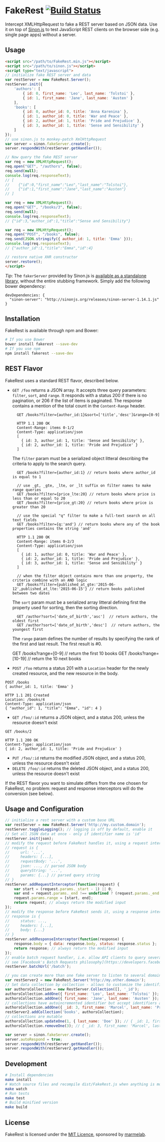 # FakeRest [![Build Status](https://travis-ci.org/marmelab/FakeRest.svg?branch=master)](https://travis-ci.org/marmelab/FakeRest)

Intercept XMLHttpRequest to fake a REST server based on JSON data. Use it on top of [Sinon.js](http://sinonjs.org/) to test JavaScript REST clients on the browser side (e.g. single page apps) without a server.

## Usage

```html
<script src="/path/to/FakeRest.min.js"></script>
<script src="/path/to/sinon.js"></script>
<script type="text/javascript">
// initialize fake REST server and data
var restServer = new FakeRest.Server();
restServer.init({
    'authors': [
        { id: 0, first_name: 'Leo', last_name: 'Tolstoi' },
        { id: 1, first_name: 'Jane', last_name: 'Austen' }
    ],
    'books': [
        { id: 0, author_id: 0, title: 'Anna Karenina' },
        { id: 1, author_id: 0, title: 'War and Peace' },
        { id: 2, author_id: 1, title: 'Pride and Prejudice' },
        { id: 3, author_id: 1, title: 'Sense and Sensibility' }
    ]
});
// use sinon.js to monkey-patch XmlHttpRequest
var server = sinon.fakeServer.create();
server.respondWith(restServer.getHandler());

// Now query the fake REST server
var req = new XMLHttpRequest();
req.open("GET", "/authors", false);
req.send(null);
console.log(req.responseText);
// [
//    {"id":0,"first_name":"Leo","last_name":"Tolstoi"},
//    {"id":1,"first_name":"Jane","last_name":"Austen"}
// ]

var req = new XMLHttpRequest();
req.open("GET", "/books/3", false);
req.send(null);
console.log(req.responseText);
// {"id":3,"author_id":1,"title":"Sense and Sensibility"}

var req = new XMLHttpRequest();
req.open("POST", "/books", false);
req.send(JSON.stringify({ author_id: 1, title: 'Emma' }));
console.log(req.responseText);
// {"author_id":1,"title":"Emma","id":4}

// restore native XHR constructor
server.restore();
</script>
```

*Tip*: The `fakerServer` provided by Sinon.js is [available as a standalone library](http://sinonjs.org/docs/#server), without the entire stubbing framework. Simply add the following bower dependency:

```
devDependencies: {
  "sinon-server": "http://sinonjs.org/releases/sinon-server-1.14.1.js"
}
```

## Installation

FakeRest is available through npm and Bower:

```sh
# If you use Bower
bower install fakerest --save-dev
# If you use npm
npm install fakerest --save-dev
```

## REST Flavor

FakeRest uses a standard REST flavor, described below.

* `GET /foo` returns a JSON array. It accepts three query parameters: `filter`, `sort`, and `range`. It responds with a status 200 if there is no pagination, or 206 if the list of items is paginated. The response contains a mention of the total count in the `Content-Range` header.

        GET /books?filter={author_id:1}&sort=['title','desc']&range=[0-9]

        HTTP 1.1 200 OK
        Content-Range: items 0-1/2
        Content-Type: application/json
        [
          { id: 3, author_id: 1, title: 'Sense and Sensibility' },
          { id: 2, author_id: 1, title: 'Pride and Prejudice' }
        ]

    The `filter` param must be a serialized object litteral describing the criteria to apply to the search query.

        GET /books?filter={author_id:1} // return books where author_id is equal to 1

        // use _gt, _gte, _lte, or _lt suffix on filter names to make range queries
        GET /books?filter={price_lte:20} // return books where price is less than or equal to 20
        GET /books?filter={price_gt:20} // return books where price is greater than 20

        // use the special "q" filter to make a full-text search on all text fields
        GET /books?filter={q:'and'} // return books where any of the book properties contains the string 'and'

        HTTP 1.1 200 OK
        Content-Range: items 0-2/3
        Content-Type: application/json
        [
          { id: 1, author_id: 0, title: 'War and Peace' },
          { id: 2, author_id: 1, title: 'Pride and Prejudice' },
          { id: 3, author_id: 1, title: 'Sense and Sensibility' }
        ]

        // when the filter object contains more than one property, the criteria combine with an AND logic
        GET /books?filter={published_at_gte:'2015-06-12',published_at_lte:'2015-06-15'} // return books published between two dates

    The `sort` param must be a serialized array litteral defining first the property used for sorting, then the sorting direction.

        GET /author?sort=['date_of_birth','asc']  // return authors, the oldest first
        GET /author?sort=['date_of_birth','desc']  // return authors, the youngest first

    The `range` param defines the number of results by specifying the rank of the first and last result. The first result is #0.

    GET /books?range=[0-9] // return the first 10 books
    GET /books?range=[10-19] // return the 10 next books

* `POST /foo` returns a status 201 with a `Location` header for the newly created resource, and the new resource in the body.

```
POST /books
{ author_id: 1, title: 'Emma' }

HTTP 1.1 201 Created
Location: /books/4
Content-Type: application/json
{ "author_id": 1, "title": "Emma", "id": 4 }
```

* `GET /foo/:id` returns a JSON object, and a status 200, unless the resource doesn't exist

```
GET /books/2

HTTP 1.1 200 OK
Content-Type: application/json
{ id: 2, author_id: 1, title: 'Pride and Prejudice' }
```

* `PUT /foo/:id` returns the modified JSON object, and a status 200, unless the resource doesn't exist
* `DELETE /foo/:id` returns the deleted JSON object, and a status 200, unless the resource doesn't exist

If the REST flavor you want to simulate differs from the one chosen for FakeRest, no problem: request and response interceptors will do the conversion (see below).

## Usage and Configuration

```js
// initialize a rest server with a custom base URL
var restServer = new FakeRest.Server('http://my.custom.domain');
restServer.toggleLogging(); // logging is off by default, enable it
// Set all JSON data at once - only if identifier name is 'id'
restServer.init(json);
// modify the request before FakeRest handles it, using a request interceptor
// request is {
//     url: '...',
//     headers: [...],
//     requestBody: '...',
//     json: ..., // parsed JSON body
//     queryString: '...',
//     params: {...} // parsed query string
// }
restServer.addRequestInterceptor(function(request) {
    var start = (request.params._start - 1) || 0;
    var end = request.params._end !== undefined ? (request.params._end - 1) : 19;
    request.params.range = [start, end];
    return request; // always return the modified input
});
// modify the response before FakeRest sends it, using a response interceptor
// response is {
//     status: ...,
//     headers: [...],
//     body: {...}
// }
restServer.addResponseInterceptor(function(response) {
    response.body = { data: response.body, status: response.status };
    return response; // always return the modified input
});
// enable batch request handler, i.e. allow API clients to query several resourecs into a single request
// see [Facebook's Batch Requests philosophy](https://developers.facebook.com/docs/graph-api/making-multiple-requests) for more details.
restServer.batchUrl('/batch');

// you can create more than one fake server to listen to several domains
var restServer2 = new FakeRest.Server('http://my.other.domain');
// Set data collection by collection - allows to customize the identifier name
var authorsCollection = new RestServer.Collection([], '_id');
authorsCollection.addOne({ first_name: 'Leo', last_name: 'Tolstoi' }); // { _id: 0, first_name: 'Leo', last_name: 'Tolstoi' }
authorsCollection.addOne({ first_name: 'Jane', last_name: 'Austen' }); // { _id: 1, first_name: 'Jane', last_name: 'Austen' }
// collections have autoincremented identifier but accept identifiers already set
authorsCollection.addOne({ _id: 3, first_name: 'Marcel', last_name: 'Proust' }); // { _id: 3, first_name: 'Marcel', last_name: 'Proust' }
restServer2.addCollection('books', authorsCollection);
// collections are mutable
authorsCollection.updateOne(1, { last_name: 'Doe' }); // { _id: 1, first_name: 'Jane', last_name: 'Doe' }
authorsCollection.removeOne(3); // { _id: 3, first_name: 'Marcel', last_name: 'Proust' }

var server = sinon.fakeServer.create();
server.autoRespond = true;
server.respondWith(restServer.getHandler());
server.respondWith(restServer2.getHandler());
```

## Development

```sh
# Install dependencies
make install
# Watch source files and recompile dist/FakeRest.js when anything is modified
make watch
# Run tests
make test
# Build minified version
make build
```

## License

FakeRest is licensed under the [MIT Licence](LICENSE), sponsored by [marmelab](http://marmelab.com).
